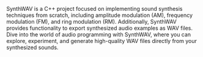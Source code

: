 SynthWAV is a C++ project focused on implementing sound synthesis techniques from scratch, including amplitude modulation (AM), frequency modulation (FM), and ring modulation (RM). Additionally, SynthWAV provides functionality to export synthesized audio examples as WAV files. Dive into the world of audio programming with SynthWAV, where you can explore, experiment, and generate high-quality WAV files directly from your synthesized sounds.
